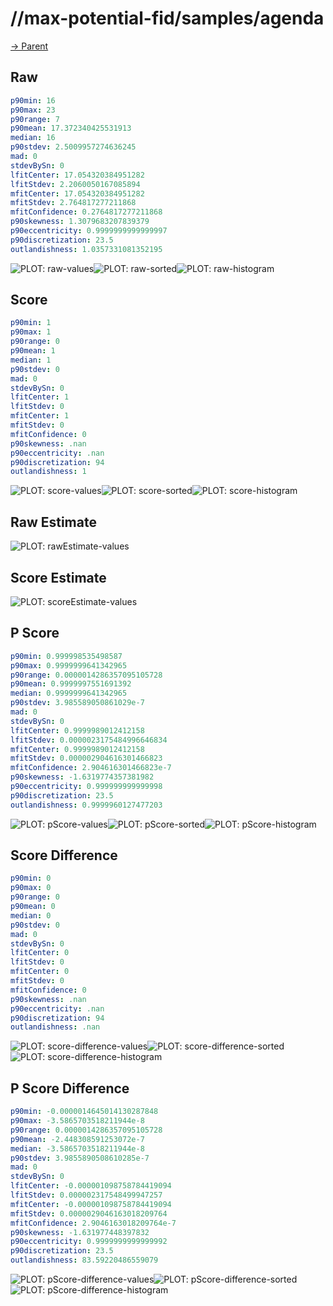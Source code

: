 
# //max-potential-fid/samples/agenda

[→ Parent](../..)


## Raw


```yaml
p90min: 16
p90max: 23
p90range: 7
p90mean: 17.372340425531913
median: 16
p90stdev: 2.5009957274636245
mad: 0
stdevBySn: 0
lfitCenter: 17.054320384951282
lfitStdev: 2.2060050167085894
mfitCenter: 17.054320384951282
mfitStdev: 2.764817277211868
mfitConfidence: 0.2764817277211868
p90skewness: 1.3079683207839379
p90eccentricity: 0.9999999999999997
p90discretization: 23.5
outlandishness: 1.0357331081352195

```

![PLOT: raw-values](./raw/values.svg)![PLOT: raw-sorted](./raw/sorted.svg)![PLOT: raw-histogram](./raw/histogram.svg)
## Score


```yaml
p90min: 1
p90max: 1
p90range: 0
p90mean: 1
median: 1
p90stdev: 0
mad: 0
stdevBySn: 0
lfitCenter: 1
lfitStdev: 0
mfitCenter: 1
mfitStdev: 0
mfitConfidence: 0
p90skewness: .nan
p90eccentricity: .nan
p90discretization: 94
outlandishness: 1

```

![PLOT: score-values](./score/values.svg)![PLOT: score-sorted](./score/sorted.svg)![PLOT: score-histogram](./score/histogram.svg)
## Raw Estimate

![PLOT: rawEstimate-values](./rawEstimate/values.svg)
## Score Estimate

![PLOT: scoreEstimate-values](./scoreEstimate/values.svg)
## P Score


```yaml
p90min: 0.999998535498587
p90max: 0.9999999641342965
p90range: 0.0000014286357095105728
p90mean: 0.9999997551691392
median: 0.9999999641342965
p90stdev: 3.985589050861029e-7
mad: 0
stdevBySn: 0
lfitCenter: 0.9999989012412158
lfitStdev: 0.0000023175484996646834
mfitCenter: 0.9999989012412158
mfitStdev: 0.000002904616301466823
mfitConfidence: 2.904616301466823e-7
p90skewness: -1.6319774357381982
p90eccentricity: 0.999999999999998
p90discretization: 23.5
outlandishness: 0.9999960127477203

```

![PLOT: pScore-values](./pScore/values.svg)![PLOT: pScore-sorted](./pScore/sorted.svg)![PLOT: pScore-histogram](./pScore/histogram.svg)
## Score Difference


```yaml
p90min: 0
p90max: 0
p90range: 0
p90mean: 0
median: 0
p90stdev: 0
mad: 0
stdevBySn: 0
lfitCenter: 0
lfitStdev: 0
mfitCenter: 0
mfitStdev: 0
mfitConfidence: 0
p90skewness: .nan
p90eccentricity: .nan
p90discretization: 94
outlandishness: .nan

```

![PLOT: score-difference-values](./score-difference/values.svg)![PLOT: score-difference-sorted](./score-difference/sorted.svg)![PLOT: score-difference-histogram](./score-difference/histogram.svg)
## P Score Difference


```yaml
p90min: -0.0000014645014130287848
p90max: -3.5865703518211944e-8
p90range: 0.0000014286357095105728
p90mean: -2.448308591253072e-7
median: -3.5865703518211944e-8
p90stdev: 3.9855890508610285e-7
mad: 0
stdevBySn: 0
lfitCenter: -0.000001098758784419094
lfitStdev: 0.000002317548499947257
mfitCenter: -0.000001098758784419094
mfitStdev: 0.0000029046163018209764
mfitConfidence: 2.9046163018209764e-7
p90skewness: -1.631977448397832
p90eccentricity: 0.9999999999999992
p90discretization: 23.5
outlandishness: 83.59220486559079

```

![PLOT: pScore-difference-values](./pScore-difference/values.svg)![PLOT: pScore-difference-sorted](./pScore-difference/sorted.svg)![PLOT: pScore-difference-histogram](./pScore-difference/histogram.svg)